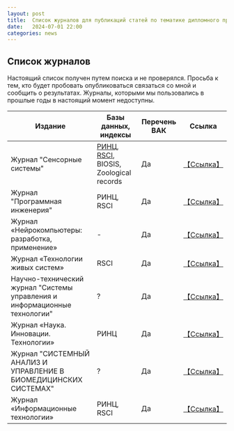 ```yaml
---
layout: post
title:  Список журналов для публикаций статей по тематике дипломного проектирования.
date:   2024-07-01 22:00
categories: news
---
```


## Список журналов

Настоящий список получен путем поиска и не проверялся. 
Просьба к тем, кто будет пробовать опубликоваться связаться со мной и сообщить о результатах. Журналы, которыми мы пользовались в прошлые годы в настоящий момент недоступны.

|Издание                          |Базы данных, индексы                              |Перечень ВАК| Ссылка|
|---------------------------------|--------------------------------------------------|-|--------------------------------------------------------------------------|
|Журнал "Сенсорные системы"       | [РИНЦ](https://elibrary.ru/title_about.asp?id=8212), [RSCI](https://elibrary.ru/projects/rsci/rsci.pdf), BIOSIS, Zoological records |Да|[【Ссылка】](https://sensorysystems.ru/ru.html)     | 
|Журнал "Программная инженерия"|РИНЦ, RSCI|Да|[【Ссылка】](http://novtex.ru/prin/rus/index.html)|
|Журнал «Нейрокомпьютеры: разработка, применение»|-|Да|[【Ссылка】](http://radiotec.ru/ru/journal/Neurocomputers)|
|Журнал «Технологии живых систем»|RSCI|Да|[【Ссылка】](http://radiotec.ru/ru/journal/Technologies_of_Living_Systems)|
|Научно-технический журнал "Системы управления и информационные технологии"|?|Да|[【Ссылка】](http://www.sbook.ru/suit/)|
|Журнал «Наука. Инновации. Технологии»|РИНЦ|Да|[【Ссылка】](https://scienceit.elpub.ru/jour)|
|Журнал "СИСТЕМНЫЙ АНАЛИЗ И УПРАВЛЕНИЕ В БИОМЕДИЦИНСКИХ СИСТЕМАХ"|?|Да|[【Ссылка】](https://cchgeu.ru/science/nauchnye-izdaniya/sistemnyy-analiz-i-upravlenie-v-biomeditsinskikh-sistemakh/)|
|Журнал «Информационные технологии»|РИНЦ, RSCI|Да|[【Ссылка】](http://novtex.ru/IT/)|






